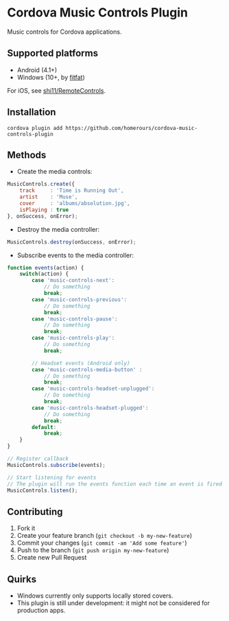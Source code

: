# Cordova Music Controls Plugin
Music controls for Cordova applications.

## Supported platforms
- Android (4.1+)
- Windows (10+, by [fitfat](https://github.com/filfat))

For iOS, see [shi11/RemoteControls](https://github.com/shi11/RemoteControls).

## Installation
`cordova plugin add https://github.com/homerours/cordova-music-controls-plugin`

## Methods
- Create the media controls:
```javascript
MusicControls.create({
    track     : 'Time is Running Out',
	artist    : 'Muse',
    cover     : 'albums/absolution.jpg',
    isPlaying : true
}, onSuccess, onError);
```

- Destroy the media controller:
```javascript
MusicControls.destroy(onSuccess, onError);
```

- Subscribe events to the media controller:
```javascript
function events(action) {
	switch(action) {
		case 'music-controls-next':
			// Do something
			break;
		case 'music-controls-previous':
			// Do something
			break;
		case 'music-controls-pause':
			// Do something
			break;
		case 'music-controls-play':
			// Do something
			break;

		// Headset events (Android only)
		case 'music-controls-media-button' :
			// Do something
			break;
		case 'music-controls-headset-unplugged':
			// Do something
			break;
		case 'music-controls-headset-plugged':
			// Do something
			break;
		default:
			break;
	}
}

// Register callback
MusicControls.subscribe(events);

// Start listening for events
// The plugin will run the events function each time an event is fired
MusicControls.listen();
```
## Contributing

1. Fork it
2. Create your feature branch (`git checkout -b my-new-feature`)
3. Commit your changes (`git commit -am 'Add some feature'`)
4. Push to the branch (`git push origin my-new-feature`)
5. Create new Pull Request

## Quirks
* Windows currently only supports locally stored covers.
* This plugin is still under development: it might not be considered for production apps.

